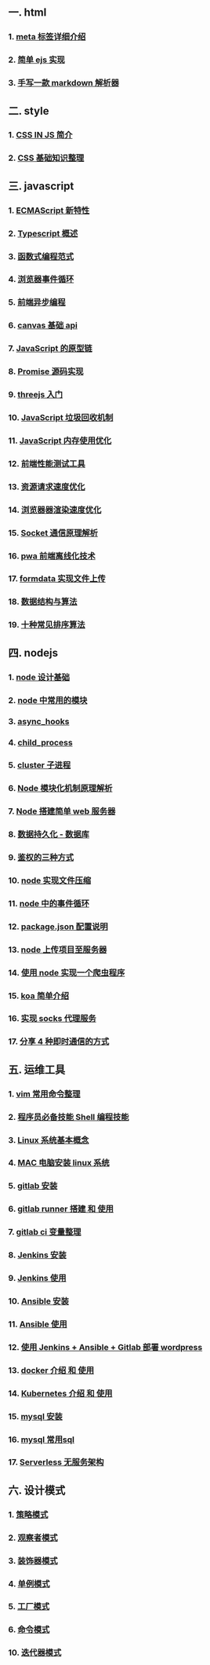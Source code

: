 ## 一. html

### 1. [meta 标签详细介绍](/html/meta标签介绍.md)
### 2. [简单 ejs 实现](/html/简单ejs实现.md)
### 3. [手写一款 markdown 解析器](/html/手写一款markdown解析器.md)

## 二. style

### 1. [CSS IN JS 简介](/style/cssinjs简介.md)
### 2. [CSS 基础知识整理](/style/css基础知识整理.md)

## 三. javascript

### 1. [ECMAScript 新特性](/javascript/ECMAScript新特性.md)
### 2. [Typescript 概述](/javascript/typescript概述.md)
### 3. [函数式编程范式](/javascript/函数式编程范式.md)
### 4. [浏览器事件循环](/javascript/浏览器事件循环.md)
### 5. [前端异步编程](/javascript/前端异步编程.md)
### 6. [canvas 基础 api](/javascript/canvas基础api.md)
### 7. [JavaScript 的原型链](/javascript/JavaScript的原型链.md)
### 8. [Promise 源码实现](/javascript/promise源码实现.md)
### 9. [threejs 入门](/javascript/threejs入门.md)
### 10. [JavaScript 垃圾回收机制](/javascript/JavaScript垃圾回收机制.md)
### 11. [JavaScript 内存使用优化](/javascript/JavaScript内存使用优化.md)
### 12. [前端性能测试工具](/javascript/前端性能测试工具.md)
### 13. [资源请求速度优化](/javascript/资源请求速度优化.md)
### 14. [浏览器器渲染速度优化](/javascript/浏览器器渲染速度优化.md)
### 15. [Socket 通信原理解析](/javascript/Socket通信原理解析.md)
### 16. [pwa 前端离线化技术](/javascript/pwa前端离线化技术.md)
### 17. [formdata 实现文件上传](/javascript/formdata实现文件上传.md)
### 18. [数据结构与算法](/javascript/数据结构与算法.md)
### 19. [十种常见排序算法](/javascript/十种常见排序算法.md)

## 四. nodejs

### 1. [node 设计基础](/node/node设计基础.md)
### 2. [node 中常用的模块](/node/node中常用的模块.md)
### 3. [async_hooks](/node/async_hooks.md)
### 4. [child_process](/node/child_process.md)
### 5. [cluster 子进程](/node/cluster子进程.md)
### 6. [Node 模块化机制原理解析](/node/node模块化机制原理解析.md)
### 7. [Node 搭建简单 web 服务器](/node/Node搭建简单web服务器.md)
### 8. [数据持久化 - 数据库](/node/数据持久化-数据库.md)
### 9. [鉴权的三种方式](/node/鉴权的三种方式.md)
### 10. [node 实现文件压缩](/node/node实现文件压缩.md)
### 11. [node 中的事件循环](/node/node中的事件循环.md)
### 12. [package.json 配置说明](/node/packagejson配置说明.md)
### 13. [node 上传项目至服务器](/node/node上传项目至服务器.md)
### 14. [使用 node 实现一个爬虫程序](/node/使用node实现一个爬虫程序.md)
### 15. [koa 简单介绍](/node/koa简单介绍.md)
### 16. [实现 socks 代理服务](/node/实现socks代理服务.md)
### 17. [分享 4 种即时通信的方式](/node/分享4种即时通信的方式.md)

## 五. 运维工具

### 1. [vim 常用命令整理](/tool/vim常用命令整理.md)
### 2. [程序员必备技能 Shell 编程技能](/tool/程序员必备技能Shell编程技能.md)
### 3. [Linux 系统基本概念](/tool/linux系统基本概念.md)
### 4. [MAC 电脑安装 linux 系统](/tool/MAC电脑安装linux系统.md)
### 5. [gitlab 安装](/tool/gitlab安装.md)
### 6. [gitlab runner 搭建 和 使用](/tool/gitlab-runner搭建和使用.md)
### 7. [gitlab ci 变量整理](/tool/gitlabci变量概述.md)
### 8. [Jenkins 安装](/tool/Jenkins安装.md)
### 9. [Jenkins 使用](/tool/Jenkins使用.md)
### 10. [Ansible 安装](/tool/Ansible安装.md)
### 11. [Ansible 使用](/tool/Ansible使用.md)
### 12. [使用 Jenkins + Ansible + Gitlab 部署 wordpress](/tool/部署wordpress.md)
### 13. [docker 介绍 和 使用](/tool/docker介绍和使用.md)
### 14. [Kubernetes 介绍 和 使用](/tool/Kubernetes介绍和使用.md)
### 15. [mysql 安装](/tool/mysql安装.md)
### 16. [mysql 常用sql](/tool/mysql常用sql.md)
### 17. [Serverless 无服务架构](/tool/serverless无服务架构.md)

## 六. 设计模式

### 1. [策略模式](/design/策略模式.md)
### 2. [观察者模式](/design/观察者模式.md)
### 3. [装饰器模式](/design/装饰器模式.md)
### 4. [单例模式](/design/单例模式.md)
### 5. [工厂模式](/design/工厂模式.md)
### 6. [命令模式](/design/命令模式.md)
<!-- ### 7. [适配器模式](/design/适配器模式.md)
### 8. [外观模式](/design/外观模式.md)
### 9. [模板模式](/design/模板模式.md) -->
### 10. [迭代器模式](/design/迭代器模式.md)
<!-- ### 11. [组合模式](/design/组合模式.md)
### 12. [状态模式](/design/状态模式.md)
### 13. [代理模式](/design/